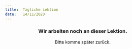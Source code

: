 ```yaml
---
title:  Tägliche Lektion
date:   14/11/2020
---
```


### <center>Wir arbeiten noch an dieser Lektion.</center>
<center>Bitte komme später zurück.</center>